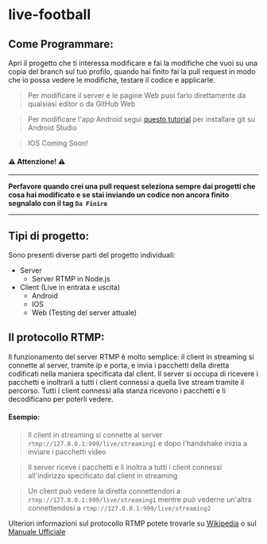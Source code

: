 # live-football
## Come Programmare:

Apri il progetto che ti interessa modificare e fai la modifiche che vuoi su una copia del branch sul tuo profilo, quando hai finito fai la pull request in modo che io possa vedere le modifiche, testare il codice e applicarle.

> Per modificare il server e le pagine Web puoi farlo direttamente da qualsiasi editor o da GitHub Web

> Per modificare l'app Android segui [questo tutorial](https://www.html.it/pag/67712/integrare-github-in-android-studio/) per installare git su Android Studio

> IOS Coming Soon!

#### :warning: Attenzione! :warning:
***
__Perfavore quando crei una pull request seleziona sempre dai progetti che cosa hai modificato e se stai inviando un codice non ancora finito segnalalo con il tag `Da Finire`__
***
## Tipi di progetto:

Sono presenti diverse parti del progetto individuali:
- Server
  - Server RTMP in Node.js
- Client (Live in entrata e uscita)
  - Android
  - IOS
  - Web (Testing del server attuale)

## Il protocollo RTMP:

Il funzionamento del server RTMP è molto semplice: il client in streaming si connette al server, tramite ip e porta, e invia i pacchetti della diretta codificati nella maniera specificata dal client. Il server si occupa di ricevere i pacchetti e inoltrarli a tutti i client connessi a quella live stream tramite il percorso. Tutti i client connessi alla stanza ricevono i pacchetti e li decodificano per poterli vedere.

#### Esempio:

> Il client in streaming si connette al server `rtmp://127.0.0.1:999/live/streaming1` e dopo l'handshake inizia a inviare i pacchetti video

> Il server riceve i pacchetti e li inoltra a tutti i client connessi all'indirizzo specificato dal client in streaming

> Un client può vedere la diretta connettendori a `rtmp://127.0.0.1:999/live/streaming1` mentre può vederne un'altra connettendosi a `rtmp://127.0.0.1:999/live/streaming2`

Ulteriori informazioni sul protocollo RTMP potete trovarle su [Wikipedia](https://en.wikipedia.org/wiki/Real-Time_Messaging_Protocol) o sul [Manuale Ufficiale](https://www.adobe.com/devnet/rtmp.html)
